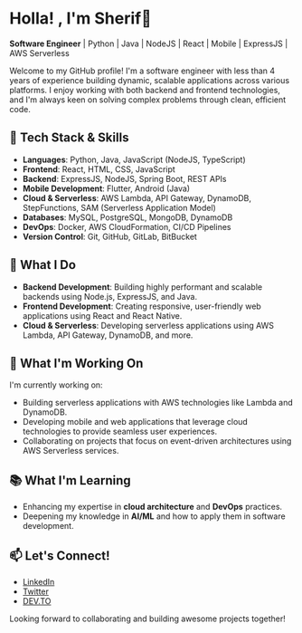 # Holla! , I'm Sherif👋

**Software Engineer** | Python | Java | NodeJS | React | Mobile | ExpressJS | AWS Serverless

Welcome to my GitHub profile! I'm a software engineer with less than 4 years of experience building dynamic, scalable applications across various platforms. I enjoy working with both backend and frontend technologies, and I'm always keen on solving complex problems through clean, efficient code.

## 🔧 Tech Stack & Skills

- **Languages**: Python, Java, JavaScript (NodeJS, TypeScript)
- **Frontend**: React, HTML, CSS, JavaScript
- **Backend**: ExpressJS, NodeJS, Spring Boot, REST APIs
- **Mobile Development**: Flutter, Android (Java)
- **Cloud & Serverless**: AWS Lambda, API Gateway, DynamoDB, StepFunctions, SAM (Serverless Application Model)
- **Databases**: MySQL, PostgreSQL, MongoDB, DynamoDB
- **DevOps**: Docker, AWS CloudFormation, CI/CD Pipelines
- **Version Control**: Git, GitHub, GitLab, BitBucket

## 🌟 What I Do

- **Backend Development**: Building highly performant and scalable backends using Node.js, ExpressJS, and Java.
- **Frontend Development**: Creating responsive, user-friendly web applications using React and React Native.
- **Cloud & Serverless**: Developing serverless applications using AWS Lambda, API Gateway, DynamoDB, and more.

## 🚀 What I'm Working On

I'm currently working on:

- Building serverless applications with AWS technologies like Lambda and DynamoDB.
- Developing mobile and web applications that leverage cloud technologies to provide seamless user experiences.
- Collaborating on projects that focus on event-driven architectures using AWS Serverless services.

## 📚 What I'm Learning

- Enhancing my expertise in **cloud architecture** and **DevOps** practices.
- Deepening my knowledge in **AI/ML** and how to apply them in software development.

## 📫 Let's Connect!

- [LinkedIn](https://linkedin.com/in/sherifawofiranye)
- [Twitter](https://x.com/sherif_on_x)
- [DEV.TO](https://dev.to/iamsherif)

Looking forward to collaborating and building awesome projects together!
